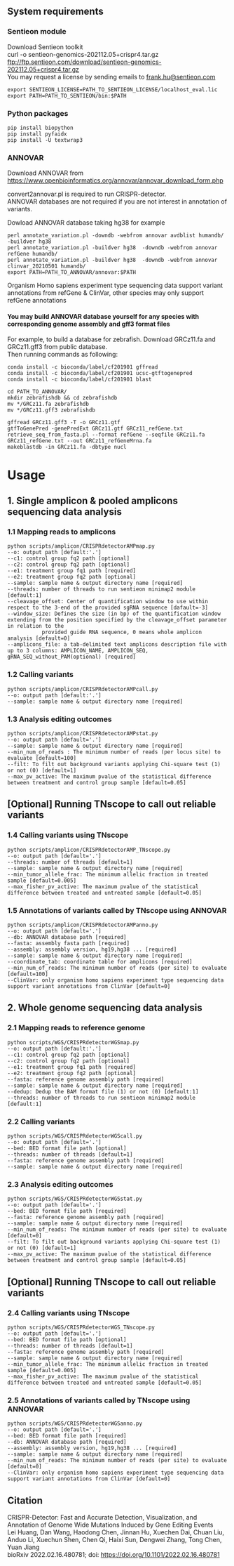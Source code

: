 ## System requirements
### Sentieon module
Download Sentieon toolkit  
curl -o sentieon-genomics-202112.05+crispr4.tar.gz ftp://ftp.sentieon.com/download/sentieon-genomics-202112.05+crispr4.tar.gz  
You may request a license by sending emails to frank.hu@sentieon.com
```
export SENTIEON_LICENSE=PATH_TO_SENTIEON_LICENSE/localhost_eval.lic  
export PATH=PATH_TO_SENTIEON/bin:$PATH
```

### Python packages
```
pip install biopython  
pip install pyfaidx  
pip install -U textwrap3    
```

### ANNOVAR
Download ANNOVAR from https://www.openbioinformatics.org/annovar/annovar_download_form.php 

convert2annovar.pl is required to run CRISPR-detector.  
ANNOVAR databases are not required if you are not interest in annotation of variants.

Dowload ANNOVAR database taking hg38 for example  
```
perl annotate_variation.pl -downdb -webfrom annovar avdblist humandb/ -buildver hg38  
perl annotate_variation.pl -buildver hg38  -downdb -webfrom annovar refGene humandb/  
perl annotate_variation.pl -buildver hg38  -downdb -webfrom annovar clinvar_20210501 humandb/  
export PATH=PATH_TO_ANNOVAR/annovar:$PATH  
```

Organism Homo sapiens experiment type sequencing data support variant annotations from refGene & ClinVar, other species may only support refGene annotations

#### You may build ANNOVAR database yourself for any species with corresponding genome assembly and gff3 format files
For example, to build a database for zebrafish. Download GRCz11.fa and GRCz11.gff3 from public database.  
Then running commands as following:  

```
conda install -c bioconda/label/cf201901 gffread  
conda install -c bioconda/label/cf201901 ucsc-gtftogenepred  
conda install -c bioconda/label/cf201901 blast  

cd PATH_TO_ANNOVAR/  
mkdir zebrafishdb && cd zebrafishdb  
mv */GRCz11.fa zebrafishdb  
mv */GRCz11.gff3 zebrafishdb  

gffread GRCz11.gff3 -T -o GRCz11.gtf  
gtfToGenePred -genePredExt GRCz11.gtf GRCz11_refGene.txt  
retrieve_seq_from_fasta.pl --format refGene --seqfile GRCz11.fa GRCz11_refGene.txt --out GRCz11_refGeneMrna.fa    
makeblastdb -in GRCz11.fa -dbtype nucl  
```

# Usage  
## 1. Single amplicon & pooled amplicons sequencing data analysis
### 1.1 Mapping reads to amplicons
```
python scripts/amplicon/CRISPRdetectorAMPmap.py  
--o: output path [default:'.']
--c1: control group fq2 path [optional]
--c2: control group fq2 path [optional]
--e1: treatment group fq1 path [required]
--e2: treatment group fq2 path [optional]
--sample: sample name & output directory name [required]
--threads: number of threads to run sentieon minimap2 module [default:1] 
--cleavage_offset: Center of quantification window to use within respect to the 3-end of the provided sgRNA sequence [dafault=-3]
--window_size: Defines the size (in bp) of the quantification window extending from the position specified by the cleavage_offset parameter in relation to the 
	       provided guide RNA sequence, 0 means whole amplicon analysis [default=0]
--amplicons_file: a tab-delimited text amplicons description file with up to 3 columns: AMPLICON_NAME, AMPLICON_SEQ, gRNA_SEQ_without_PAM(optional) [required]  
```

### 1.2 Calling variants
```
python scripts/amplicon/CRISPRdetectorAMPcall.py 
--o: output path [default:'.']
--sample: sample name & output directory name [required] 
```

### 1.3 Analysis editing outcomes
```
python scripts/amplicon/CRISPRdetectorAMPstat.py  
--o: output path [default='.']
--sample: sample name & output directory name [required]
--min_num_of_reads : The minimum number of reads (per locus site) to evaluate [default=100]
--filt: To filt out background variants applying Chi-square test (1) or not (0) [default=1]
--max_pv_active: The maximum pvalue of the statistical difference between treatment and control group sample [default=0.05]
```

## [Optional] Running TNscope to call out reliable variants
### 1.4 Calling variants using TNscope
```
python scripts/amplicon/CRISPRdetectorAMP_TNscope.py  
--o: output path [default='.']
--threads: number of threads [default=1]
--sample: sample name & output directory name [required]
--min_tumor_allele_frac: The minimum allelic fraction in treated sample [default=0.005]
--max_fisher_pv_active: The maximum pvalue of the statistical difference between treated and untreated sample [default=0.05]
```

### 1.5 Annotations of variants called by TNscope using ANNOVAR
```
python scripts/amplicon/CRISPRdetectorAMPanno.py  
--o: output path [default='.']
--db: ANNOVAR database path [required]
--fasta: assembly fasta path [required]
--assembly: assembly version, hg19,hg38 ... [required]
--sample: sample name & output directory name [required]
--coordinate_tab: coordinate table for amplicons [required]
--min_num_of_reads: The minimum number of reads (per site) to evaluate [default=100] 
--ClinVar: only organism homo sapiens experiment type sequencing data support variant annotations from ClinVar [default=0]  
```

## 2. Whole genome sequencing data analysis
### 2.1 Mapping reads to reference genome
```
python scripts/WGS/CRISPRdetectorWGSmap.py  
--o: output path [default:'.']
--c1: control group fq2 path [optional]
--c2: control group fq2 path [optional]
--e1: treatment group fq1 path [required]
--e2: treatment group fq2 path [optional]
--fasta: reference genome assembly path [required]
--sample: sample name & output directory name [required]
--dedup: Dedup the BAM format file (1) or not (0) [default:1] 
--threads: number of threads to run sentieon minimap2 module [default:1] 
```

### 2.2 Calling variants
```
python scripts/WGS/CRISPRdetectorWGScall.py
--o: output path [default='.']
--bed: BED format file path [optional]
--threads: number of threads [default=1]
--fasta: reference genome assembly path [required]
--sample: sample name & output directory name [required]
```

### 2.3 Analysis editing outcomes
```
python scripts/WGS/CRISPRdetectorWGSstat.py  
--o: output path [default='.']
--bed: BED format file path [required]
--fasta: reference genome assembly path [required]
--sample: sample name & output directory name [required]
--min_num_of_reads: The minimum number of reads (per site) to evaluate [default=0]
--filt: To filt out background variants applying Chi-square test (1) or not (0) [default=1]
--max_pv_active: The maximum pvalue of the statistical difference between treatment and control group sample [default=0.05]
```

## [Optional] Running TNscope to call out reliable variants
### 2.4 Calling variants using TNscope
```
python scripts/WGS/CRISPRdetectorWGS_TNscope.py  
--o: output path [default='.']
--bed: BED format file path [optional]
--threads: number of threads [default=1]
--fasta: reference genome assembly path [required]
--sample: sample name & output directory name [required]
--min_tumor_allele_frac: The minimum allelic fraction in treated sample [default=0.005]
--max_fisher_pv_active: The maximum pvalue of the statistical difference between treated and untreated sample [default=0.05]
```

### 2.5 Annotations of variants called by TNscope using ANNOVAR
```
python scripts/WGS/CRISPRdetectorWGSanno.py  
--o: output path [default='.']
--bed: BED format file path [required]
--db: ANNOVAR database path [required]
--assembly: assembly version, hg19,hg38 ... [required]
--sample: sample name & output directory name [required]
--min_num_of_reads: The minimum number of reads (per site) to evaluate [default=0] 
--ClinVar: only organism homo sapiens experiment type sequencing data support variant annotations from ClinVar [default=0]  
```
## Citation
CRISPR-Detector: Fast and Accurate Detection, Visualization, and Annotation of Genome Wide Mutations Induced by Gene Editing Events  
Lei Huang, Dan Wang, Haodong Chen, Jinnan Hu, Xuechen Dai, Chuan Liu, Anduo Li, Xuechun Shen, Chen Qi, Haixi Sun, Dengwei Zhang, Tong Chen, Yuan Jiang  
bioRxiv 2022.02.16.480781; doi: https://doi.org/10.1101/2022.02.16.480781
